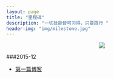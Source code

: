 ```yaml
---
layout: page
title: "里程碑"
description: "一切技能皆可习得，只要践行 "
header-img: "img/milestone.jpg"
---
```



<center>
    <p><img src="http://7xoxd4.com1.z0.glb.clouddn.com/myblogabout.jpg" align="center"></p>
</center>


###2015-12
  * [第一篇博客](http://helloworldhl.github.io/Swfit2.0%E7%9A%84%E5%8F%98%E5%8C%96.html)








